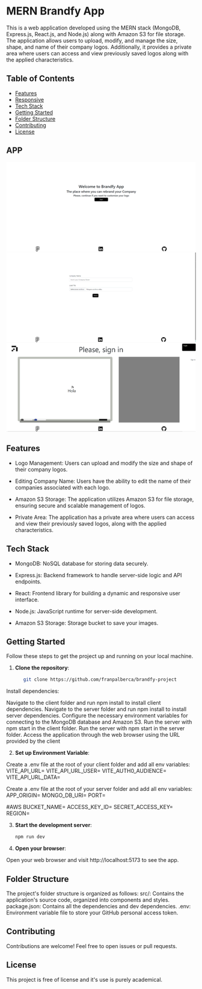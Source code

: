 # MERN Brandfy App

This is a web application developed using the MERN stack (MongoDB, Express.js, React.js, and Node.js) along with Amazon S3 for file storage. The application allows users to upload, modify, and manage the size, shape, and name of their company logos. Additionally, it provides a private area where users can access and view previously saved logos along with the applied characteristics.

## Table of Contents

- [Features](#features)
- [Responsive](#responsive)
- [Tech Stack](#teck-stack)
- [Getting Started](#getting-started)
- [Folder Structure](#folder-structure)
- [Contributing](#contributing)
- [License](#license)

## APP
![Main Page](client/public/brandfylanding.png)
![Questionnaire](client/public/brandfyform.png)
![Board](client/public/brandfyboard.png)

## Features
- Logo Management: Users can upload and modify the size and shape of their company logos.

- Editing Company Name: Users have the ability to edit the name of their companies associated with each logo.

- Amazon S3 Storage: The application utilizes Amazon S3 for file storage, ensuring secure and scalable management of logos.

- Private Area: The application has a private area where users can access and view their previously saved logos, along with the applied characteristics.


## Tech Stack
- MongoDB: NoSQL database for storing data securely.

- Express.js: Backend framework to handle server-side logic and API endpoints.

- React: Frontend library for building a dynamic and responsive user interface.

- Node.js: JavaScript runtime for server-side development.

- Amazon S3 Storage: Storage bucket to save your images.


## Getting Started

Follow these steps to get the project up and running on your local machine.

1. **Clone the repository**:
    ```bash
       git clone https://github.com/franpalberca/brandfy-project

Install dependencies:

Navigate to the client folder and run npm install to install client dependencies.
Navigate to the server folder and run npm install to install server dependencies.
Configure the necessary environment variables for connecting to the MongoDB database and Amazon S3.
Run the server with npm start in the client folder.
Run the server with npm start in the server folder.
Access the application through the web browser using the URL provided by the client

2. **Set up Environment Variable**:

Create a .env file at the root of your client folder and add all env variables:
VITE_API_URL=
VITE_API_URL_USER=
VITE_AUTH0_AUDIENCE=
VITE_API_URL_DATA=

Create a .env file at the root of your server folder and add all env variables:
APP_ORIGIN=
MONGO_DB_URI=
PORT=

#AWS
BUCKET_NAME=
ACCESS_KEY_ID=
SECRET_ACCESS_KEY=
REGION=

3. **Start the development server**:
    ```bash
    npm run dev

4. **Open your browser**:

Open your web browser and visit http://localhost:5173 to see the app.

## Folder Structure
The project's folder structure is organized as follows:
src/: Contains the application's source code, organized into components and styles.
package.json: Contains all the dependencies and dev dependencies.
.env: Environment variable file to store your GitHub personal access token.

## Contributing
Contributions are welcome! Feel free to open issues or pull requests.

## License
This project is free of license and it's use is purely academical.
